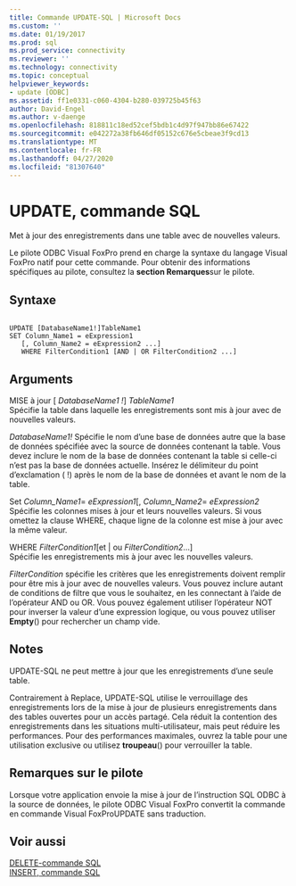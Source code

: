 ```yaml
---
title: Commande UPDATE-SQL | Microsoft Docs
ms.custom: ''
ms.date: 01/19/2017
ms.prod: sql
ms.prod_service: connectivity
ms.reviewer: ''
ms.technology: connectivity
ms.topic: conceptual
helpviewer_keywords:
- update [ODBC]
ms.assetid: ff1e0331-c060-4304-b280-039725b45f63
author: David-Engel
ms.author: v-daenge
ms.openlocfilehash: 818811c18ed52cef5bdb1c4d97f947bb86e67422
ms.sourcegitcommit: e042272a38fb646df05152c676e5cbeae3f9cd13
ms.translationtype: MT
ms.contentlocale: fr-FR
ms.lasthandoff: 04/27/2020
ms.locfileid: "81307640"
---
```

# <a name="update---sql-command"></a>UPDATE, commande SQL
Met à jour des enregistrements dans une table avec de nouvelles valeurs.  
  
 Le pilote ODBC Visual FoxPro prend en charge la syntaxe du langage Visual FoxPro natif pour cette commande. Pour obtenir des informations spécifiques au pilote, consultez la **section Remarques**sur le pilote.  
  
## <a name="syntax"></a>Syntaxe  
  
```  
  
UPDATE [DatabaseName1!]TableName1  
SET Column_Name1 = eExpression1  
   [, Column_Name2 = eExpression2 ...]  
   WHERE FilterCondition1 [AND | OR FilterCondition2 ...]  
```  
  
## <a name="arguments"></a>Arguments  
 MISE à jour [ *DatabaseName1 !*] *TableName1*  
 Spécifie la table dans laquelle les enregistrements sont mis à jour avec de nouvelles valeurs.  
  
 *DatabaseName1!* Spécifie le nom d’une base de données autre que la base de données spécifiée avec la source de données contenant la table. Vous devez inclure le nom de la base de données contenant la table si celle-ci n’est pas la base de données actuelle. Insérez le délimiteur du point d’exclamation ( !) après le nom de la base de données et avant le nom de la table.  
  
 Set *Column_Name1*= *eExpression1*[, *Column_Name2*= *eExpression2*  
 Spécifie les colonnes mises à jour et leurs nouvelles valeurs. Si vous omettez la clause WHERE, chaque ligne de la colonne est mise à jour avec la même valeur.  
  
 WHERE *FilterCondition1*[et &#124; ou *FilterCondition2*...]  
 Spécifie les enregistrements mis à jour avec les nouvelles valeurs.  
  
 *FilterCondition* spécifie les critères que les enregistrements doivent remplir pour être mis à jour avec de nouvelles valeurs. Vous pouvez inclure autant de conditions de filtre que vous le souhaitez, en les connectant à l’aide de l’opérateur AND ou OR. Vous pouvez également utiliser l’opérateur NOT pour inverser la valeur d’une expression logique, ou vous pouvez utiliser **Empty**() pour rechercher un champ vide.  
  
## <a name="remarks"></a>Notes  
 UPDATE-SQL ne peut mettre à jour que les enregistrements d’une seule table.  
  
 Contrairement à Replace, UPDATE-SQL utilise le verrouillage des enregistrements lors de la mise à jour de plusieurs enregistrements dans des tables ouvertes pour un accès partagé. Cela réduit la contention des enregistrements dans les situations multi-utilisateur, mais peut réduire les performances. Pour des performances maximales, ouvrez la table pour une utilisation exclusive ou utilisez **troupeau**() pour verrouiller la table.  
  
## <a name="driver-remarks"></a>Remarques sur le pilote  
 Lorsque votre application envoie la mise à jour de l’instruction SQL ODBC à la source de données, le pilote ODBC Visual FoxPro convertit la commande en commande Visual FoxProUPDATE sans traduction.  
  
## <a name="see-also"></a>Voir aussi  
 [DELETE-commande SQL](../../odbc/microsoft/delete-sql-command.md)   
 [INSERT, commande SQL](../../odbc/microsoft/insert-sql-command.md)
